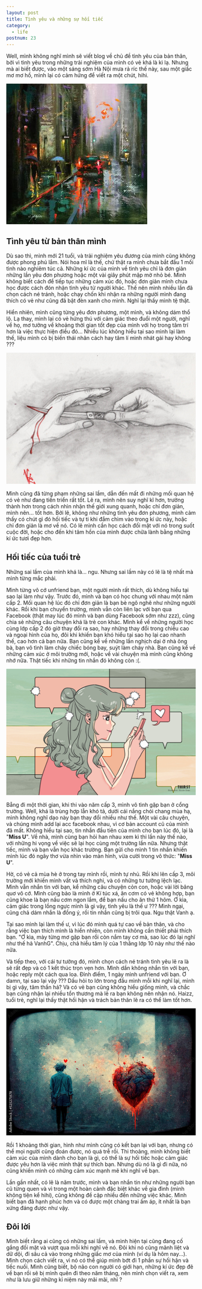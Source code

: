 ```yaml
---
layout: post
title: Tình yêu và những sự hối tiếc
category:
  - life
postnum: 23
---
```

Well, mình không nghĩ mình sẽ viết blog về chủ đề tình yêu của bản thân, bởi vì tình yêu trong những trải nghiệm của mình có vẻ khá là kì lạ. Nhưng mà ai biết được, vào một sáng sớm Hà Nội mưa rả ríc thế này, sau một giấc mơ mơ hồ, mình lại có cảm hứng để viết ra một chút, hihi.

<a class="post-image" display="center" >
	<img itemprop="image"  src="/public/images/post_img/post23_1.jpg"/>
</a>

## Tình yêu từ bản thân mình

Dù sao thì, mình mới 21 tuổi, và trải nghiệm yêu đương của mình cũng không được phong phú lắm. Nói hoa mĩ là thế, chứ thật ra mình chưa bắt đầu 1 mối tình nào nghiêm túc cả. Những kí ức của mình về tình yêu chỉ là đơn giản những lần yêu đơn phương hoặc một vài giây phút mập mờ nhỏ bé. Mình không biết cách để tiếp tục những cảm xúc đó, hoặc đơn giản mình chưa học được cách đón nhận tình yêu từ người khác. Thế nên mình nhiều lần đã chọn cách né tránh, hoặc chạy chốn khi nhận ra những người mình đang thích có vẻ như cũng đã bật đèn xanh cho mình. Nghĩ lại thấy mình tệ thật.

Hiển nhiên, mình cũng từng yêu đơn phương, một mình, và không dám thổ lộ. Lạ thay, mình lại có vẻ hứng thú với cảm giác theo đuổi một người, nghĩ về họ, mơ tưởng về khoảng thời gian tốt đẹp của mình với họ trong tâm trí hơn là việc thực hiện điều đó... Nhiều lúc không hiểu tại sao mình lại làm thế, liệu mình có bị biến thái nhân cách hay tâm lí mình nhát gái hay không ???


<a class="post-image" display="center" >
	<img itemprop="image"  src="/public/images/post_img/post23_2.jpg"/>
</a>

Mình cũng đã từng phạm những sai lầm, dẫn đến mất đi những mối quan hệ có vẻ như đang tiến triển rất tốt. Lẽ ra, mình nên suy nghĩ kĩ hơn, trưởng thành hơn trong cách nhìn nhận thế giới xung quanh, hoặc chỉ đơn giản, mình nên... tốt hơn. Bởi lẽ, không như những tình yêu đơn phương, mình cảm thấy có chút gì đó hối tiếc và tự ti khi đắm chìm vào trong kí ức này, hoặc chỉ đơn giản là mơ về nó. Có lẽ mình cần học cách đối mặt với nó trong suốt cuộc đời, hoặc cho đến khi tâm hồn của mình được chữa lành bằng những kí ức tươi đẹp hơn.


## Hối tiếc của tuổi trẻ

Những sai lầm của mình khá là... ngu. Nhưng sai lầm này có lẽ là tệ nhất mà mình từng mắc phải. 

Mình từng vô cớ unfriend bạn, một người mình rất thích, dù không hiểu tại sao lại làm như vậy. Trước đó, mình và bạn có học chung với nhau một năm cấp 2. Mối quan hệ lúc đó chỉ đơn giản là bạn bè ngô nghê như những người khác. Rồi khi bạn chuyển trường, mình vẫn còn liên lạc với bạn qua Facebook (thật may lúc đó mình và bạn dùng Facebook sớm như zzz), cũng chia sẻ những câu chuyện khá là trẻ con khác. Mình kể về những người học cùng lớp cấp 2 đó giờ thay đổi ra sao, hay những thay đổi trong chiều cao và ngoại hình của họ, đôi khi khiến bạn khó hiểu tại sao họ lại cao nhanh thế, cao hơn cả bạn nữa. Bạn cũng kể về những lần nghịch dại ở nhà ông bà, bạn vô tình làm cháy chiếc bóng bay, suýt làm cháy nhà. Bạn cũng kể về những cảm xúc ở môi trường mới, hoặc về vài chuyện mà mình cũng không nhớ nữa. Thật tiếc khi những tin nhắn đó không còn :(. 

<a class="post-image" display="center" >
	<img itemprop="image"  src="/public/images/post_img/post23_3.jpg"/>
</a>

Bẵng đi một thời gian, khi thi vào năm cấp 3, mình vô tình gặp bạn ở cổng trường. Well, khá là trùng hợp lẫn khó tả, dưới cái nắng chói chang mùa hạ, mình không nghĩ dạo này bạn thay đổi nhiều như thế. Một vài câu chuyện, và chúng mình add lại acc facebook nhau, vì cơ bản account cũ của mình đã mất. Không hiểu tại sao, tin nhắn đầu tiên của mình cho bạn lúc đó, lại là "**Miss U**".
Về nhà, mình cùng bạn hỏi han nhau xem kì thi lần này thế nào, với những hi vọng về việc sẽ lại học cùng một trường lần nữa. Nhưng thật tiếc, mình và bạn vẫn học khác trường. Bạn gửi cho mình 1 tin nhắn khiến mình lúc đó ngây thơ vừa nhìn vào màn hình, vừa cười trong vô thức: "**Miss U**".

Hờ, có vẻ cả mùa hè ở trong tay mình rồi, mình tự nhủ. Rồi khi lên cấp 3, môi trường mới khiến mình vất vả thích nghi, và có những tư tưởng lệch lạc. Mình vẫn nhắn tin với bạn, kể những câu chuyện cỏn con, hoặc vài lời bâng quơ vô cớ. Mình cũng bảo là mình ở Kí túc xá, ăn cơm có vẻ không hợp, bạn cũng khoe là bạn nấu cơm ngon lắm, để bạn nấu cho ăn thử 1 hôm. Ơ kìa, cảm giác trong lồng ngực mình là gì vậy, tình yêu là thế ư ??? Mình ngại, cũng chả dám nhắn là đồng ý, rồi tin nhắn cũng bị trôi qua. Ngu thật Vanh ạ.

Tại sao mình lại làm thế ư, vì lúc đó mình quá tự cao về bản thân, và cho rằng việc bạn thích mình là hiển nhiên, còn mình không cần thiết phải thích bạn. "Ơ kìa, mày từng mơ gặp bạn rồi còn nắm tay cơ mà, sao lúc đó lại nghĩ như thế hả VanhG". Chịu, chả hiểu tâm lý của 1 thằng lớp 10 này như thế nào nữa. 

Và tiếp theo, với cái tư tưởng đó, mình chọn cách né tránh tình yêu lẽ ra là sẽ rất đẹp và có 1 kết thúc trọn vẹn hơn. Mình dần không nhắn tin với bạn, hoặc reply một cách qua loa. Đỉnh điểm, 1 ngày mình unfriend với bạn. Ơ damn, tại sao lại vậy ???
Dấu hỏi to lớn trong đầu mình mỗi khi nghĩ lại, mình bị gì vậy, tâm thần hả? Và có vẻ bạn cũng không hiểu giống mình, và chắc bạn cũng nhận lại nhiều tổn thương mà lẽ ra bạn không nên nhận nó. Haizz, tuổi trẻ, nghĩ lại thấy thật hối hận và trách bản thân lẽ ra có thể làm tốt hơn.


<a class="post-image" display="center" >
	<img itemprop="image"  src="/public/images/post_img/post23_4.jpg"/>
</a>

Rồi 1 khoảng thời gian, hình như mình cũng có kết bạn lại với bạn, nhưng có thể mọi người cũng đoán được, nó quá trễ rồi. Thi thoảng, mình không biết cảm xúc của mình dành cho bạn là gì, có thể là sự hối tiếc hoặc cảm giác được yêu hơn là việc mình thật sự thích bạn. Nhưng dù nó là gì đi nữa, nó cũng khiến mình có những cảm xúc mạnh mẽ khi nghĩ về bạn. 

Lần gần nhất, có lẽ là năm trước, mình và bạn nhắn tin như những người bạn cũ từng quen và vì trong một hoàn cảnh đặc biệt khác về gia đình (mình không tiện kể hihi), cũng không đề cập nhiều đến những việc khác. Mình biết bạn đã hạnh phúc hơn và có được một chàng trai ấm áp, ít nhất là bạn xứng đáng được như vậy.

## Đôi lời

Mình biết rằng ai cũng có những sai lầm, và mình hiện tại cũng đang cố gắng đối mặt và vượt qua mỗi khi nghĩ về nó. Đôi khi nó cũng mãnh liệt và dữ dội, đi sâu cả vào trong những giấc mơ của mình (ví dụ là hôm nay...). Mình chọn cách viết ra, vì nó có thể giúp mình bớt đi 1 phần sự hối hận và tiếc nuối. Mình cũng biết, bộ não con người có giới hạn, những kí ức đẹp đẽ về bạn rồi sẽ bị mình quên đi theo năm tháng, nên mình chọn viết ra, xem như là lưu giữ những kỉ niệm này mãi mãi, nhỉ ?







